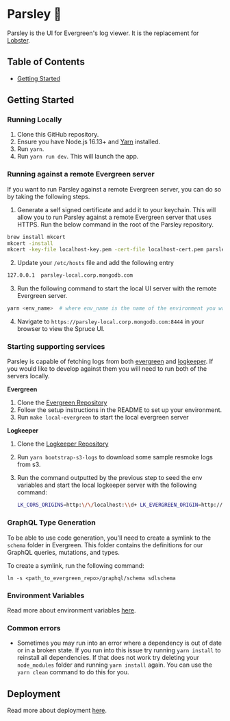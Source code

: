 # Parsley 🌿

Parsley is the UI for Evergreen's log viewer. It is the replacement for
[Lobster](https://github.com/evergreen-ci/lobster).

## Table of Contents

- [Getting Started](#getting-started)

## Getting Started

### Running Locally

1. Clone this GitHub repository.
2. Ensure you have Node.js 16.13+ and
   [Yarn](https://yarnpkg.com/getting-started/install) installed.
3. Run `yarn`.
4. Run `yarn run dev`. This will launch the app.

### Running against a remote Evergreen server

If you want to run Parsley against a remote Evergreen server, you can do so by
taking the following steps.

1. Generate a self signed certificate and add it to your keychain. This will
   allow you to run Parsley against a remote Evergreen server that uses HTTPS.
   Run the below command in the root of the Parsley repository.

```sh
brew install mkcert
mkcert -install
mkcert -key-file localhost-key.pem -cert-file localhost-cert.pem parsley-local.corp.mongodb.com
```

2. Update your `/etc/hosts` file and add the following entry

```sh
127.0.0.1  parsley-local.corp.mongodb.com
```

3. Run the following command to start the local UI server with the remote
   Evergreen server.

```sh
yarn <env_name>  # where env_name is the name of the environment you want to run staging or prod
```

4. Navigate to `https://parsley-local.corp.mongodb.com:8444` in your browser to
   view the Spruce UI.

### Starting supporting services

Parsley is capable of fetching logs from both
[evergreen](https://github.com/evergreen-ci/evergreen) and
[logkeeper](https://github.com/evergreen-ci/logkeeper). If you would like to
develop against them you will need to run both of the servers locally.

**Evergreen**

1. Clone the [Evergreen Repository](https://github.com/evergreen-ci/evergreen)
2. Follow the setup instructions in the README to set up your environment.
3. Run `make local-evergreen` to start the local evergreen server

**Logkeeper**

1. Clone the [Logkeeper Repository](https://github.com/evergreen-ci/logkeeper)
2. Run `yarn bootstrap-s3-logs` to download some sample resmoke logs from s3.
3. Run the command outputted by the previous step to seed the env variables and
   start the local logkeeper server with the following command:

   ```bash
   LK_CORS_ORIGINS=http:\/\/localhost:\\d+ LK_EVERGREEN_ORIGIN=http://localhost:8080 LK_PARSLEY_ORIGIN=http://localhost:5173 go run main/logkeeper.go --localPath {abs_path_to_parsley}/bin/_bucketdata
   ```

### GraphQL Type Generation

To be able to use code generation, you'll need to create a symlink to the
`schema` folder in Evergreen. This folder contains the definitions for our
GraphQL queries, mutations, and types.

To create a symlink, run the following command:

```
ln -s <path_to_evergreen_repo>/graphql/schema sdlschema
```

### Environment Variables

Read more about environment variables
[here](../../packages/deploy-utils/README.md#environment-variables).

### Common errors

- Sometimes you may run into an error where a dependency is out of date or in a
  broken state. If you run into this issue try running `yarn install` to
  reinstall all dependencies. If that does not work try deleting your
  `node_modules` folder and running `yarn install` again. You can use the
  `yarn clean` command to do this for you.

## Deployment

Read more about deployment
[here](../../packages/deploy-utils/README.md#deployment).
